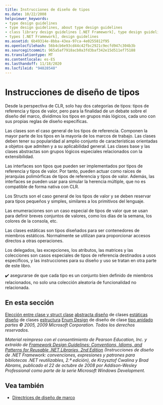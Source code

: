 ```yaml
---
title: Instrucciones de diseño de tipos
ms.date: 10/22/2008
helpviewer_keywords:
- type design guidelines
- type design guidelines, about type design guidelines
- class library design guidelines [.NET Framework], type design guidelines
- types [.NET Framework], design guidelines
ms.assetid: 6b49314e-8bba-43ea-97ca-4e0255812f95
ms.openlocfilehash: 56b4cb6e93cd44c42fbc2921c9ecfd947c304b3b
ms.sourcegitcommit: 965a5af7918acb0a3fd3baf342e15d511ef75188
ms.translationtype: MT
ms.contentlocale: es-ES
ms.lasthandoff: 11/18/2020
ms.locfileid: "94828548"
---
```

# <a name="type-design-guidelines"></a>Instrucciones de diseño de tipos
Desde la perspectiva de CLR, solo hay dos categorías de tipos: tipos de referencia y tipos de valor, pero para la finalidad de un debate sobre el diseño del marco, dividimos los tipos en grupos más lógicos, cada uno con sus propias reglas de diseño específicas.

 Las clases son el caso general de los tipos de referencia. Componen la mayor parte de los tipos en la mayoría de los marcos de trabajo. Las clases deben tener su popularidad al amplio conjunto de características orientadas a objetos que admiten y a su aplicabilidad general. Las clases base y las clases abstractas son grupos lógicos especiales relacionados con la extensibilidad.

 Las interfaces son tipos que pueden ser implementados por tipos de referencia y tipos de valor. Por tanto, pueden actuar como raíces de jerarquías polimórficas de tipos de referencia y tipos de valor. Además, las interfaces se pueden usar para simular la herencia múltiple, que no es compatible de forma nativa con CLR.

 Los Structs son el caso general de los tipos de valor y se deben reservar para tipos pequeños y simples, similares a los primitivos del lenguaje.

 Las enumeraciones son un caso especial de tipos de valor que se usan para definir breves conjuntos de valores, como los días de la semana, los colores de la consola, etc.

 Las clases estáticas son tipos diseñados para ser contenedores de miembros estáticos. Normalmente se utilizan para proporcionar accesos directos a otras operaciones.

 Los delegados, las excepciones, los atributos, las matrices y las colecciones son casos especiales de tipos de referencia destinados a usos específicos, y las instrucciones para su diseño y uso se tratan en otra parte de este libro.

 ✔️ asegurarse de que cada tipo es un conjunto bien definido de miembros relacionados, no solo una colección aleatoria de funcionalidad no relacionada.

## <a name="in-this-section"></a>En esta sección
 [Elección entre clase y struct clase](choosing-between-class-and-struct.md) [abstracta diseño](abstract-class.md) de clases [estáticas](static-class.md) [diseño](interface.md) de clases [estructura](struct.md) [Enum Design](enum.md) de diseño de clase [tipo anidado](nested-types.md) *partes © 2005, 2009 Microsoft Corporation. Todos los derechos reservados.*

 *Material reimpreso con el consentimiento de Pearson Education, Inc. y extraído de [Framework Design Guidelines: Conventions, Idioms, and Patterns for Reusable .NET Libraries, 2nd Edition](https://www.informit.com/store/framework-design-guidelines-conventions-idioms-and-9780321545619) (Instrucciones de diseño de .NET Framework: convenciones, expresiones y patrones para bibliotecas .NET reutilizables, 2.ª edición), de Krzysztof Cwalina y Brad Abrams, publicado el 22 de octubre de 2008 por Addison-Wesley Professional como parte de la serie Microsoft Windows Development.*

## <a name="see-also"></a>Vea también

- [Directrices de diseño de marco](index.md)
